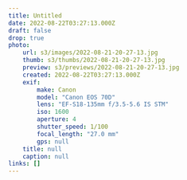```yaml
---
title: Untitled
date: 2022-08-22T03:27:13.000Z
draft: false
drop: true
photo:
    url: s3/images/2022-08-21-20-27-13.jpg
    thumb: s3/thumbs/2022-08-21-20-27-13.jpg
    preview: s3/previews/2022-08-21-20-27-13.jpg
    created: 2022-08-22T03:27:13.000Z
    exif:
        make: Canon
        model: "Canon EOS 70D"
        lens: "EF-S18-135mm f/3.5-5.6 IS STM"
        iso: 1600
        aperture: 4
        shutter_speed: 1/100
        focal_length: "27.0 mm"
        gps: null
    title: null
    caption: null
links: []
---
```

